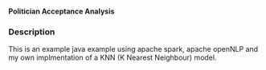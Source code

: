 #### Politician Acceptance Analysis

### Description
This is an example java example using apache spark, apache openNLP and my own implmentation of a KNN (K Nearest Neighbour) model.


